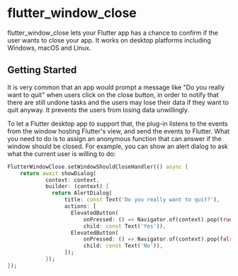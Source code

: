 # flutter_window_close

flutter_window_close lets your Flutter app has a chance to confirm if the user
wants to close your app. It works on desktop platforms including Windows, macOS
and Linux.

## Getting Started

It is very common that an app would prompt a message like "Do you really want to
quit" when users click on the close button, in order to notify that there are
still undone tasks and the users may lose their data if they want to quit
anyway. It prevents the users from losing data unwillingly.

To let a Flutter desktop app to support that, the plug-in listens to the events
from the window hosting Flutter's view, and send the events to Flutter. What you
need to do is to assign an anonymous function that can answer if the window
should be closed. For example, you can show an alert dialog to ask what the
current user is willing to do:

```dart
FlutterWindowClose.setWindowShouldCloseHandler(() async {
    return await showDialog(
            context: context,
            builder: (context) {
              return AlertDialog(
                  title: const Text('Do you really want to quit?'),
                  actions: [
                    ElevatedButton(
                        onPressed: () => Navigator.of(context).pop(true),
                        child: const Text('Yes')),
                    ElevatedButton(
                        onPressed: () => Navigator.of(context).pop(false),
                        child: const Text('No')),
                  ]);
            });
});
```
